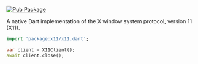 [![Pub Package](https://img.shields.io/pub/v/x11.svg)](https://pub.dev/packages/x11.dart)

A native Dart implementation of the X window system protocol, version 11 (X11).

```dart
import 'package:x11/x11.dart';

var client = X11Client();
await client.close();
```
